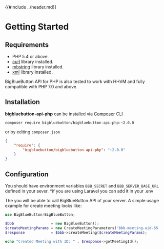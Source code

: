 {{#include ../header.md}}

# Getting Started
## Requirements

- PHP 5.4 or above.
- [curl](https://php.net/manual/book.curl.php) library installed.
- [mbstring](https://php.net/manual/book.mbstring.php) library installed.
- [xml](https://php.net/manual/book.xml.php) library installed.

BigBlueButton API for PHP is also tested to work with HHVM and fully compatible with PHP 7.0 and above.

## Installation

**bigbluebutton-api-php** can be installed via [Composer][composer] CLI

```
composer require bigbluebutton/bigbluebutton-api-php:~2.0.0
```

or by editing `composer.json`

```json
{
    "require": {
        "bigbluebutton/bigbluebutton-api-php": "~2.0.0"
    }
}
```

[composer]: https://getcomposer.org


## Configuration
You should have environment variables ```BBB_SECRET``` and ```BBB_SERVER_BASE_URL``` defined in your sever.
\*if you are using Laravel you can add it in your .env

The you will be able to call BigBlueButton API of your server. A simple usage example for create meeting looks like:

```php
use BigBlueButton/BigBlueButton;

$bbb                 = new BigBlueButton();
$createMeetingParams = new CreateMeetingParameters('bbb-meeting-uid-65', 'BigBlueButton API Meeting');
$response            = $bbb->createMeeting($createMeetingParams);

echo "Created Meeting with ID: " . $response->getMeetingId();
```